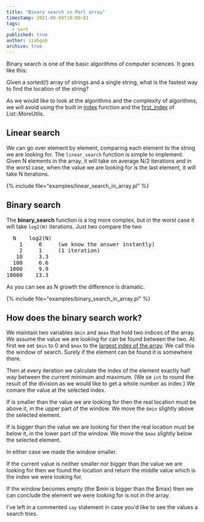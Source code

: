 ```yaml
---
title: "Binary search in Perl array"
timestamp: 2021-08-08T10:00:01
tags:
  - sort
published: true
author: szabgab
archive: true
---
```



Binary search is one of the basic algorithms of computer sciences. It goes like this:

Given a sorted(!) array of strings and a single string, what is the fastest way to find the location of the string?


As we would like to look at the algorithms and the complexity of algorithms, we will avoid using the built in
[index](/how-to-get-index-of-element-in-array) function and the
[first_index](/how-to-get-index-of-element-in-array) of List::MoreUtils.

## Linear search

We can go over element by element, comparing each element to the string we are looking for. The `linear_search` function
is simple to implement. Given N elements in the array, it will take on average N/2 iterations and in the worst case, when the value we are looking for is the last element, it will take N iterations.

{% include file="examples/linear_search_in_array.pl" %}

## Binary search

The <b>binary_search</b> function is a log more complex, but in the worst case it will take `log2(N)` iterations.
Just two compare the two

<pre>
  N    log2(N)
    1     0     (we know the answer instantly)
    2     1     (1 iteration)
   10     3.3
  100     6.6
 1000     9.9
10000    13.3
</pre>

As you can see as N growth the difference is dramatic.

{% include file="examples/binary_search_in_array.pl" %}

## How does the binary search work?

We maintain two variables `$min` and `$max` that hold two indices of the array. We assume the value we are looking
for can be found between the two. At first we set `$min` to 0 and `$max` to the [largest index of the array](/scalar-and-list-context-in-perl). We call this the window of search. Surely if the element can be found it is somewhere there.

Then at every iteration we calculate the index of the element exactly half way between the current minimum and maximum.
(We se `int` to round the result of the division as we would like to get a whole number as index.)
We comare the value at the selected index.

If is smaller than the value we are looking for then the real location must be above it, in the upper part of the window. We move the `$min` slightly above the selected element.

If is bigger than the value we are looking for then the real location must be below it, in the lower part of the window. We move the `$max` slightly below the selected element.

In either case we made the window smaller.

If the current value is neither smaller nor bigger than the value we are looking for then we found the location and return the middle value which is the index we were looking for.

If the window becomes empty (the $min is bigger than the $max) then we can conclude the element we were looking for is not in the array.

I've left in a commented `say` statement in case you'd like to see the values a search tries.

